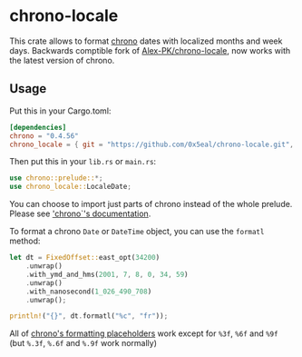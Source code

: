 # chrono-locale

This crate allows to format [chrono](https://github.com/chronotope/chrono) dates with localized months and week days. Backwards comptible fork of [Alex-PK/chrono-locale](https://github.com/Alex-PK/chrono-locale), now works with the latest version of chrono.

## Usage

Put this in your Cargo.toml:

```toml
[dependencies]
chrono = "0.4.56"
chrono_locale = { git = "https://github.com/0x5eal/chrono-locale.git", tag = "v0.1.2" }
```

Then put this in your `lib.rs` or `main.rs`:

```rs
use chrono::prelude::*;
use chrono_locale::LocaleDate;
```

You can choose to import just parts of chrono instead of the whole prelude.
Please see ['chrono`'s documentation](https://docs.rs/chrono/).

To format a chrono `Date` or `DateTime` object, you can use the `formatl` method:

```rs
let dt = FixedOffset::east_opt(34200)
	.unwrap()
	.with_ymd_and_hms(2001, 7, 8, 0, 34, 59)
	.unwrap()
	.with_nanosecond(1_026_490_708)
	.unwrap();

println!("{}", dt.formatl("%c", "fr"));
```

All of [chrono's formatting placeholders](https://docs.rs/chrono/latest/chrono/format/strftime/index.html)
work except for `%3f`, `%6f` and `%9f` (but `%.3f`, `%.6f` and `%.9f` work normally)
